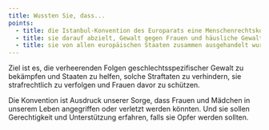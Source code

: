 ```yaml
---
title: Wussten Sie, dass...
points:
  - title: die Istanbul-Konvention des Europarats eine Menschenrechtskonvention ist?
  - title: sie darauf abzielt, Gewalt gegen Frauen und häusliche Gewalt zu bekämpfen?
  - title: sie von allen europäischen Staaten zusammen ausgehandelt wurde?
---
```

Ziel ist es, die verheerenden Folgen geschlechtsspezifischer Gewalt zu bekämpfen
und Staaten zu helfen, solche Straftaten zu verhindern, sie strafrechtlich zu
verfolgen und Frauen davor zu schützen.

Die Konvention ist Ausdruck unserer Sorge, dass Frauen und Mädchen in unserem
Leben angegriffen oder verletzt werden könnten. Und sie sollen Gerechtigkeit
und Unterstützung erfahren, falls sie Opfer werden sollten.

